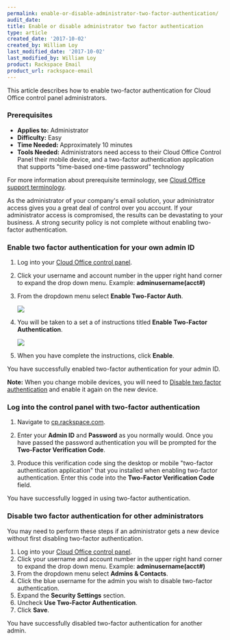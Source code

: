 ```yaml
---
permalink: enable-or-disable-administrator-two-factor-authentication/
audit_date:
title: Enable or disable administrator two factor authentication
type: article
created_date: '2017-10-02'
created_by: William Loy
last_modified_date: '2017-10-02'
last_modified_by: William Loy
product: Rackspace Email
product_url: rackspace-email
---
```


This article describes how to enable two-factor authentication for Cloud Office control panel administrators.

### Prerequisites

- **Applies to:** Administrator
- **Difficulty:** Easy
- **Time Needed:** Approximately 10 minutes
- **Tools Needed:** Administrators need access to their Cloud Office Control Panel
  their mobile device, and a two-factor authentication application that supports "time-based one-time password" technology

For more information about prerequisite terminology, see [Cloud Office support terminology](/how-to/cloud-office-support-terminology).

As the administrator of your company's email solution, your administrator access gives you a great deal of control over you account. If your administrator access is compromised, the results can be devastating to your business. A strong security policy is not complete without enabling two-factor authentication.


### Enable two factor authentication for your own admin ID

1. Log into your [Cloud Office control panel](cp.rackspace.com).

2. Click your username and account number in the upper right hand corner to expand the drop down menu. Example: **adminusername(acct#)**

3. From the dropdown menu select **Enable Two-Factor Auth**.

    <img src="{% asset_path rackspace-email/enable-or-disable-administrator-two-factor-authentication/two_factor_dropdown.png %}"/>

4. You will be taken to a set a of instructions titled **Enable Two-Factor Authentication**.

    <img src="{% asset_path rackspace-email/enable-or-disable-administrator-two-factor-authentication/qr_code.png %}"/>

5. When you have complete the instructions, click **Enable**.

You have successfully enabled two-factor authentication for your admin ID.

**Note:** When you change mobile devices, you will need to [Disable two factor authentication](#disable-two-factor-authentication-for-other-administrators) and enable it again on the new device.

### Log into the control panel with two-factor authentication

1. Navigate to [cp.rackspace.com](cp.rackspace.com).

2. Enter your **Admin ID** and **Password** as you normally would. Once you have passed the password authentication you will be prompted for the **Two-Factor Verification Code**.

3. Produce this verification code sing the desktop or mobile "two-factor authentication application" that you installed when enabling two-factor authentication. Enter this code into the **Two-Factor Verification Code** field.

You have successfully logged in using two-factor authentication.

### Disable two factor authentication for other administrators

You may need to perform these steps if an administrator gets a new device without first disabling two-factor authentication.

1. Log into your [Cloud Office control panel](cp.rackspace.com).
2. Click your username and account number in the upper right hand corner to expand the drop down menu. Example: **adminusername(acct#)**
3. From the dropdown menu select **Admins & Contacts**.
4. Click the blue username for the admin you wish to disable two-factor authentication.
5. Expand the **Security Settings** section.
6. Uncheck **Use Two-Factor Authentication**.
7. Click **Save**.

You have successfully disabled two-factor authentication for another admin.
